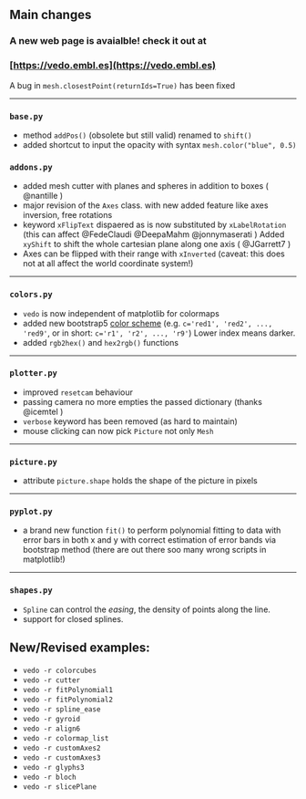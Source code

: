 ## Main changes

### A new web page is avaialble! check it out at

### [https://vedo.embl.es](https://vedo.embl.es)

A bug in `mesh.closestPoint(returnIds=True)` has been fixed

---
### `base.py`
- method `addPos()` (obsolete but still valid) renamed to `shift()`
- added shortcut to input the opacity with syntax `mesh.color("blue", 0.5)`

### `addons.py`

- added mesh cutter with planes and spheres in addition to boxes ( @nantille )
- major revision of the `Axes` class. with new added feature like axes inversion, free rotations
- keyword `xFlipText` dispaered as is now substituted by `xLabelRotation`
  (this can affect @FedeClaudi @DeepaMahm  @jonnymaserati )
  Added `xyShift` to shift the whole cartesian plane along one axis ( @JGarrett7 )
- Axes can be flipped with their range with `xInverted` (caveat: this does not at all affect the world coordinate system!)

---
### `colors.py`

- `vedo` is now independent of matplotlib for colormaps
- added new bootstrap5 [color scheme](https://user-images.githubusercontent.com/98681/84801339-e5585680-afb3-11ea-8743-29647ff3f3a9.png)
(e.g. `c='red1', 'red2', ..., 'red9'`, or in short: `c='r1', 'r2', ..., 'r9'`)
Lower index means darker.
- added `rgb2hex()` and `hex2rgb()` functions

---
### `plotter.py`
- improved `resetcam` behaviour
- passing camera no more empties the passed dictionary (thanks @icemtel )
- `verbose` keyword has been removed (as hard to maintain)
- mouse clicking can now pick `Picture` not only `Mesh`


---
### `picture.py`
- attribute `picture.shape` holds the shape of the picture in pixels


---
### `pyplot.py`
- a brand new function `fit()` to perform polynomial fitting to data with error bars in both x and y with correct estimation of error bands via bootstrap method (there are out there soo many wrong scripts in matplotlib!)

---
### `shapes.py`
- `Spline` can control the *easing*, the density of points along the line.
- support for closed splines.

## New/Revised examples:
- `vedo -r colorcubes`
- `vedo -r cutter`
- `vedo -r fitPolynomial1`
- `vedo -r fitPolynomial2`
- `vedo -r spline_ease`
- `vedo -r gyroid`
- `vedo -r align6`
- `vedo -r colormap_list`
- `vedo -r customAxes2`
- `vedo -r customAxes3`
- `vedo -r glyphs3`
- `vedo -r bloch`
- `vedo -r slicePlane`


